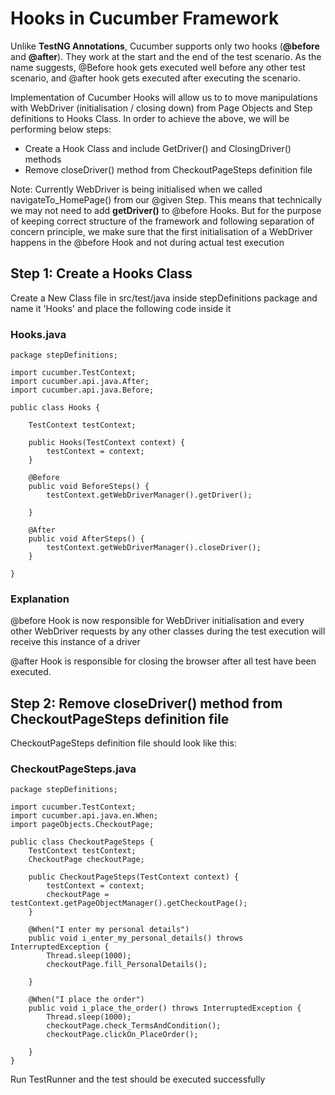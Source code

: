 # Hooks in Cucumber Framework
Unlike **TestNG Annotations**, Cucumber supports only two hooks (**@before** and  **@after**).
They work at the start and the end of the test scenario. As the name suggests, @Before hook gets executed well before
any other test scenario, and @after hook gets executed after executing the scenario.

Implementation of Cucumber Hooks will allow us to to move manipulations with WebDriver (initialisation / closing down)
from Page Objects and Step definitions to Hooks Class.
In order to achieve the above, we will be performing below steps:

- Create a Hook Class and include GetDriver() and ClosingDriver() methods
- Remove closeDriver() method from CheckoutPageSteps definition file

Note: Currently WebDriver is being initialised when we called navigateTo_HomePage() from our @given Step. This means that technically we may not need to add
**getDriver()** to @before Hooks. But for the purpose of keeping correct structure of the framework and following separation of concern principle, we make sure that
the first initialisation of a WebDriver happens in the @before Hook and not during actual test execution


## Step 1: Create a Hooks Class
Create a New Class file in src/test/java inside stepDefinitions package and name it 'Hooks' and place the following code inside it
### Hooks.java
```
package stepDefinitions;

import cucumber.TestContext;
import cucumber.api.java.After;
import cucumber.api.java.Before;

public class Hooks {

    TestContext testContext;

    public Hooks(TestContext context) {
        testContext = context;
    }

    @Before
    public void BeforeSteps() {
        testContext.getWebDriverManager().getDriver();

    }

    @After
    public void AfterSteps() {
        testContext.getWebDriverManager().closeDriver();
    }

}
```
### Explanation
@before Hook is now responsible for WebDriver initialisation and every other WebDriver requests by any other
classes during the test execution will receive this instance of a driver

@after Hook is responsible for closing the browser after all test have been executed.

## Step 2: Remove closeDriver() method from CheckoutPageSteps definition file
CheckoutPageSteps definition file should look like this:
### CheckoutPageSteps.java
```
package stepDefinitions;

import cucumber.TestContext;
import cucumber.api.java.en.When;
import pageObjects.CheckoutPage;

public class CheckoutPageSteps {
    TestContext testContext;
    CheckoutPage checkoutPage;

    public CheckoutPageSteps(TestContext context) {
        testContext = context;
        checkoutPage = testContext.getPageObjectManager().getCheckoutPage();
    }

    @When("I enter my personal details")
    public void i_enter_my_personal_details() throws InterruptedException {
        Thread.sleep(1000);
        checkoutPage.fill_PersonalDetails();

    }

    @When("I place the order")
    public void i_place_the_order() throws InterruptedException {
        Thread.sleep(1000);
        checkoutPage.check_TermsAndCondition();
        checkoutPage.clickOn_PlaceOrder();

    }
}
```
Run TestRunner and the test should be executed successfully

